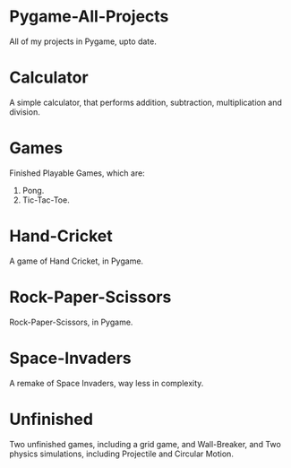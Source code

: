 # Pygame-All-Projects
All of my projects in Pygame, upto date.

# Calculator
A simple calculator, that performs addition, subtraction, multiplication and division.

# Games
Finished Playable Games, which are:

1. Pong.
2. Tic-Tac-Toe.

# Hand-Cricket
A game of Hand Cricket, in Pygame.

# Rock-Paper-Scissors
Rock-Paper-Scissors, in Pygame.

# Space-Invaders
A remake of Space Invaders, way less in complexity.

# Unfinished
Two unfinished games, including a grid game, and Wall-Breaker, and Two physics simulations, including Projectile and Circular Motion.
